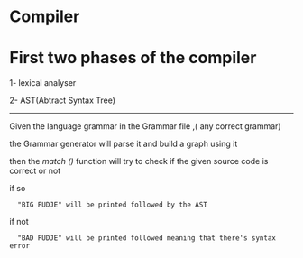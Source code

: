 # Compiler
# First two phases of the compiler 
1- lexical analyser 

2- AST(Abtract Syntax Tree)


***********************************************
Given the language grammar in the Grammar file ,( any correct grammar) 


the Grammar generator will parse it and build a graph using it 


then the *match ()* function will try to check if the given source code is correct or not


if so 

      "BIG FUDJE" will be printed followed by the AST


if not 


      "BAD FUDJE" will be printed followed meaning that there's syntax error
